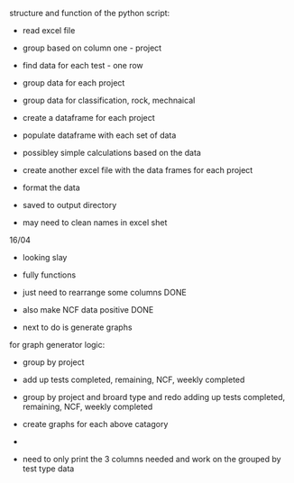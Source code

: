 
structure and function of the python script:

- read excel file
- group based on column one - project 
- find data for each test - one row 
- group data for each project 
- group data for classification, rock, mechnaical 
- create a dataframe for each project
- populate dataframe with each set of data 
- possibley simple calculations based on the data 
- create another excel file with the data frames for each project 
- format the data 
- saved to output directory 

- may need to clean names in excel shet 

16/04

- looking slay 
- fully functions 
- just need to rearrange some columns DONE

- also make NCF data positive DONE 

- next to do is generate graphs 

for graph generator logic:
- group by project 
- add up tests completed, remaining, NCF, weekly completed 
- group by project and broard type and redo adding up tests completed, remaining, NCF, weekly completed 
- create graphs for each above catagory 
- 

- need to only print the 3 columns needed and work on the grouped by test type data 